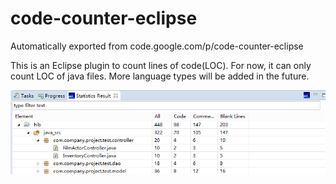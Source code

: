 # code-counter-eclipse
Automatically exported from code.google.com/p/code-counter-eclipse

This is an Eclipse plugin to count lines of code(LOC). For now, it can only count LOC of java files. More language types will be added in the future.

![Image of Yaktocat](example.png)
